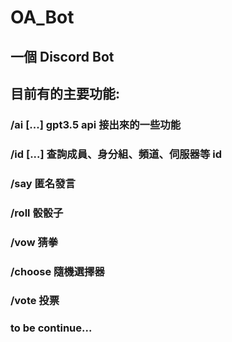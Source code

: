 # OA_Bot

## 一個 Discord Bot

## 目前有的主要功能:

### /ai [...] gpt3.5 api 接出來的一些功能

### /id [...] 查詢成員、身分組、頻道、伺服器等 id

### /say 匿名發言

### /roll 骰骰子

### /vow 猜拳

### /choose 隨機選擇器

### /vote 投票

### to be continue...

